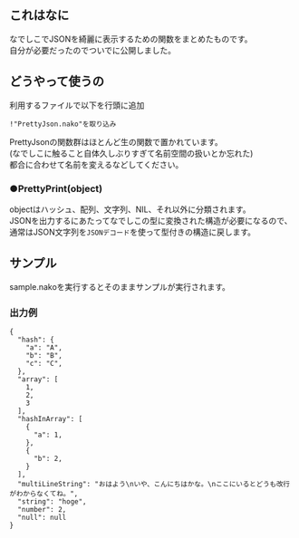 ## これはなに
なでしこでJSONを綺麗に表示するための関数をまとめたものです。  
自分が必要だったのでついでに公開しました。  

## どうやって使うの
利用するファイルで以下を行頭に追加
```
!"PrettyJson.nako"を取り込み
```
PrettyJsonの関数群はほとんど生の関数で置かれています。  
(なでしこに触ること自体久しぶりすぎて名前空間の扱いとか忘れた)  
都合に合わせて名前を変えるなどしてください。  

### ●PrettyPrint(object)
objectはハッシュ、配列、文字列、NIL、それ以外に分類されます。  
JSONを出力するにあたってなでしこの型に変換された構造が必要になるので、通常はJSON文字列を`JSONデコード`を使って型付きの構造に戻します。  

## サンプル
sample.nakoを実行するとそのままサンプルが実行されます。  

### 出力例
```
{
  "hash": {
    "a": "A",
    "b": "B",
    "c": "C",
  },
  "array": [
    1,
    2,
    3
  ],
  "hashInArray": [
    {
      "a": 1,
    },
    {
      "b": 2,
    }
  ],
  "multiLineString": "おはよう\nいや、こんにちはかな。\nここにいるとどうも改行がわからなくてね。",
  "string": "hoge",
  "number": 2,
  "null": null
}
```
